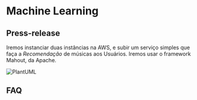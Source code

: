 # Machine Learning

## Press-release

Iremos instanciar duas instâncias na AWS, e subir um serviço simples que faça a _Recomendação_ de músicas aos Usuários. Iremos usar o framework Mahout, da Apache.

![PlantUML](http://www.plantuml.com/plantuml/png/POuzYaCn38HxdK8ds29bu46kuXybCTZImvR9fidPDqfumh25O3pwDEFBqD1rjWh4MlI9Sr27A9Dpw4zyK8HKPMOCZm4icP3IgHQUl_xAGKCCWo19suM95SVU2z-YYCAnHSV0Ad3RFk7lCMdfxp7f-OV0rskjST_WfMX1xC9nHzGEt0OM9UpbTbUKAze_pdXNtR-BIjUFxsLdrDDFAwdBFy1h5-P2d6UhVm00)

## FAQ